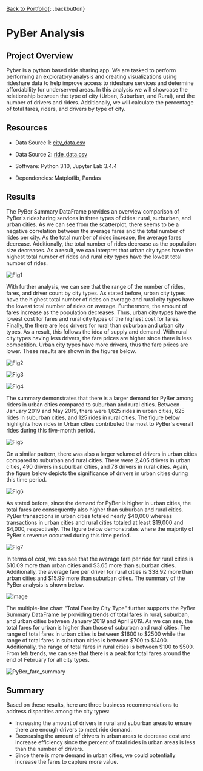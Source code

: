 [Back to Portfolio](https://dosanity.github.io/){: .backbutton}

# PyBer Analysis

## Project Overview

Pyber is a python based ride sharing app. We are tasked to perform performing an exploratory analysis and creating visualizations using rideshare data to help improve access to rideshare services and determine affordability for underserved areas. In this analysis we will showcase the relationship between the type of city (Urban, Suburban, and Rural), and the number of drivers and riders. Additionally, we will calculate the percentage of total fares, riders, and drivers by type of city. 

## Resources

+ Data Source 1: [city_data.csv](https://github.com/dosanity/PyBer_Analysis/files/9334216/city_data.csv)

+ Data Source 2: [ride_data.csv](https://github.com/dosanity/PyBer_Analysis/files/9334217/ride_data.csv)

+ Software: Python 3.10, Jupyter Lab 3.4.4

+ Dependencies: Matplotlib, Pandas

## Results

The PyBer Summary DataFrame provides an overview comparison of PyBer's ridesharing services in three types of cities: rural, surburban, and urban cities. As we can see from the scatterplot, there seems to be a negative correlation between the average fares and the total number of rides per city. As the total number of rides increase, the average fares decrease. Additionally, the total number of rides decrease as the population size decreases. As a result, we can interpret that urban city types have the highest total number of rides and rural city types have the lowest total number of rides. 

![Fig1](https://user-images.githubusercontent.com/29410712/184557227-feb52048-a434-47c6-88e2-61048f7f059e.png)

With further analysis, we can see that the range of the number of rides, fares, and driver count by city types. As stated before, urban city types have the highest total number of rides on average and rural city types have the lowest total number of rides on average. Furthermore, the amount of fares increase as the population decreases. Thus, urban city types have the lowest cost for fares and rural city types of the highest cost for fares. Finally, the there are less drivers for rural than suburban and urban city types. As a result, this follows the idea of supply and demand. With rural city types having less drivers, the fare prices are higher since there is less competition. Urban city types have more drivers, thus the fare prices are lower. These results are shown in the figures below.

![Fig2](https://user-images.githubusercontent.com/29410712/184557455-661ba7bb-c7a9-471a-a939-9f4685c7b94b.png)

![Fig3](https://user-images.githubusercontent.com/29410712/184557517-e9c84bb8-1536-4f86-8f78-8cf45e6e927b.png)

![Fig4](https://user-images.githubusercontent.com/29410712/184557530-600b6235-b2ee-44d5-a468-8e5d2fff55bf.png)

The summary demonstrates that there is a larger demand for PyBer among riders in urban cities compared to suburban and rural cities. Between January 2019 and May 2019, there were 1,625 rides in urban cities, 625 rides in suburban cities, and 125 rides in rural cities. The figure below highlights how rides in Urban cities contributed the most to PyBer's overall rides during this five-month period.

![Fig5](https://user-images.githubusercontent.com/29410712/184557727-126f17d5-8a97-410b-b8f0-bd8e30e9b67f.png)

On a similar pattern, there was also a larger volume of drivers in urban cities compared to suburban and rural cities. There were 2,405 drivers in urban cities, 490 drivers in suburban cities, and 78 drivers in rural cities. Again, the figure below depicts the significance of drivers in urban cities during this time period.

![Fig6](https://user-images.githubusercontent.com/29410712/184557743-1219c275-d9db-42a0-ae43-7f195a2bcc19.png)

As stated before, since the demand for PyBer is higher in urban cities, the total fares are consequently also higher than suburban and rural cities. PyBer transactions in urban cities totaled nearly $40,000 whereas transactions in urban cities and rural cities totaled at least $19,000 and $4,000, respectively. The figure below demonstrates where the majority of PyBer's revenue occurred during this time period.

![Fig7](https://user-images.githubusercontent.com/29410712/184557767-f88fd1ed-f11c-4550-88c5-ce8bfa6683fe.png)

In terms of cost, we can see that the average fare per ride for rural cities is $10.09 more than urban cities and $3.65 more than suburban cities. Additionally, the average fare per driver for rural cities is $38.92 more than urban cities and $15.99 more than suburban cities. The summary of the PyBer analysis is shown below.

![image](https://user-images.githubusercontent.com/29410712/184557916-48667254-02a4-4116-a4a1-9b17efad946d.png)

The multiple-line chart "Total Fare by City Type" further supports the PyBer Summary DataFrame by providing trends of total fares in rural, suburban, and urban cities between January 2019 and April 2019. As we can see, the total fares for urban is higher than those of suburban and rural cities. The range of total fares in urban cities is between $1600 to $2500 while the range of total fares in suburban cities is between $700 to $1400. Additionally, the range of total fares in rural cities is between $100 to $500. From teh trends, we can see that there is a peak for total fares around the end of February for all city types. 

![PyBer_fare_summary](https://user-images.githubusercontent.com/29410712/184557886-086327d9-c17f-4cd2-bea4-335167630c77.png)

## Summary

Based on these results, here are three business recommendations to address disparities among the city types:

+ Increasing the amount of drivers in rural and suburban areas to ensure there are enough drivers to meet ride demand. 
+ Decreasing the amount of drivers in urban areas to decrease cost and increase efficiency since the percent of total rides in urban areas is less than the number of drivers. 
+ Since there is more demand in urban cities, we could potentially increase the fares to capture more value.